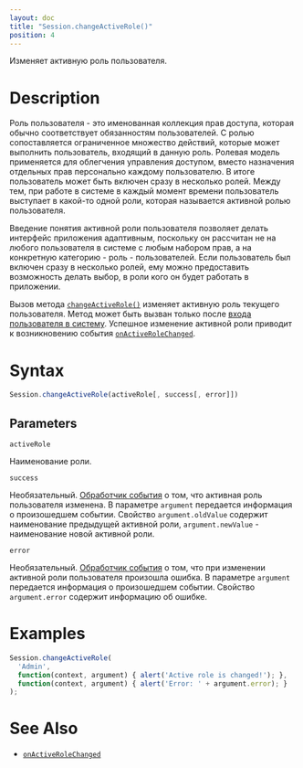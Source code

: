 ```yaml
---
layout: doc
title: "Session.changeActiveRole()"
position: 4
---
```


Изменяет активную роль пользователя.

# Description

Роль пользователя - это именованная коллекция прав доступа, которая обычно соответствует
обязанностям пользователей. С ролью сопоставляется ограниченное множество действий, которые может
выполнить пользователь, входящий в данную роль. Ролевая модель применяется для облегчения управления
доступом, вместо назначения отдельных прав персонально каждому пользователю. В итоге пользователь
может быть включен сразу в несколько ролей. Между тем, при работе в системе в каждый момент времени
пользователь выступает в какой-то одной роли, которая называется активной ролью пользователя.

Введение понятия активной роли пользователя позволяет делать интерфейс приложения адаптивным,
поскольку он рассчитан не на любого пользователя в системе с любым набором прав, а на конкретную
категорию - роль - пользователей. Если пользователь был включен сразу в несколько ролей, ему можно
предоставить возможность делать выбор, в роли кого он будет работать в приложении.

Вызов метода [`changeActiveRole()`](../Session.changeActiveRole/) изменяет активную роль текущего
пользователя. Метод может быть вызван только после [входа пользователя в систему](../Session.signInInternal/).
Успешное изменение активной роли приводит к возникновению события [`onActiveRoleChanged`](../Session.onActiveRoleChanged).

# Syntax

```js
Session.changeActiveRole(activeRole[, success[, error]])
```

## Parameters

`activeRole`

Наименование роли.

`success`

Необязательный. [Обработчик события](../../Script/) о том, что активная роль пользователя изменена.
В параметре `argument` передается информация о произошедшем событии. Свойство `argument.oldValue`
содержит наименование предыдущей активной роли, `argument.newValue` - наименование новой активной
роли.

`error`

Необязательный. [Обработчик события](../../Script/) о том, что при изменении активной роли
пользователя произошла ошибка. В параметре `argument` передается информация о произошедшем событии.
Свойство `argument.error` содержит информацию об ошибке.

# Examples

```js
Session.changeActiveRole(
  'Admin',
  function(context, argument) { alert('Active role is changed!'); },
  function(context, argument) { alert('Error: ' + argument.error); }
);
```

# See Also

* [`onActiveRoleChanged`](../Session.onActiveRoleChanged/)
